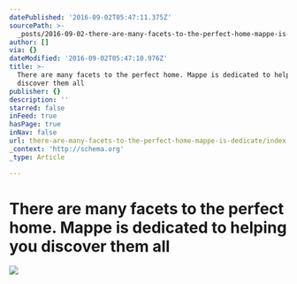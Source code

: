 ```yaml
---
datePublished: '2016-09-02T05:47:11.375Z'
sourcePath: >-
  _posts/2016-09-02-there-are-many-facets-to-the-perfect-home-mappe-is-dedicate.md
author: []
via: {}
dateModified: '2016-09-02T05:47:10.976Z'
title: >-
  There are many facets to the perfect home. Mappe is dedicated to helping you
  discover them all
publisher: {}
description: ''
starred: false
inFeed: true
hasPage: true
inNav: false
url: there-are-many-facets-to-the-perfect-home-mappe-is-dedicate/index.html
_context: 'http://schema.org'
_type: Article

---
```

# There are many facets to the perfect home. Mappe is dedicated to helping you discover them all
![](https://the-grid-user-content.s3-us-west-2.amazonaws.com/1119aa87-2282-4932-a842-a7718ff9e61e.jpg)